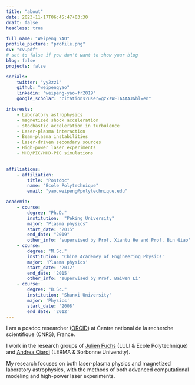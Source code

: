 ```yaml
---
title: "about"
date: 2023-11-17T06:45:47+03:30
draft: false
headless: true

full_name: "Weipeng YAO"
profile_picture: "profile.png"
cv: "cv.pdf"
# set to false if you don't want to show your blog
blog: false
projects: false

socials:
    twitter: "yy2zz1"
    github: "weipengyao"
    linkedin: "weipeng-yao-fr2019"
    google_scholar: "citations?user=gzxsWFIAAAAJ&hl=en"

interests:
    - Laboratory astrophysics
    - magnetized shock acceleration
    - stochastic acceleration in turbulence 
    - Laser-plasma interaction
    - Beam-plasma instabilities
    - Laser-driven secondary sources
    - High-power laser experiments
    - MHD/PIC/MHD-PIC simulations
 

affiliations:
    - affiliation:
        title: "Postdoc"
        name: "Ecole Polytechnique"
        email: "yao.weipeng@polytechnique.edu"

academia:
    - course:
        degree: "Ph.D."
        institution:  "Peking University"
        major: "Plasma physics"
        start_date: "2015"
        end_date: "2019"
        other_info: 'supervised by Prof. Xiantu He and Prof. Bin Qiao'
    - course:
        degree: "M.Sc."
        institution: 'China Academey of Engineering Physics'
        major: 'Plasma physics'
        start_date: '2012'
        end_date: '2015'
        other_info: 'supervised by Prof. Baiwen Li'
    - course:
        degree: "B.Sc."
        institution: 'Shanxi University'
        major: 'Physics'
        start_date: '2008'
        end_date: '2012'
---
```


I am a posdoc researcher ([ORCID](https://orcid.org/0000-0002-6017-9300)) at Centre national de la recherche scientifique (CNRS), France. 

I work in the research groups of [Julien Fuchs](https://luli.ip-paris.fr/en/scientists/equipes-de-recherche/sprint-sources-de-particules-rayonnement-intenses) (LULI & Ecole Polytechnique) and [Andrea Ciardi](https://sites.google.com/site/andreaciardihomepage/home) (LERMA & Sorbonne University). 

My research focuses on both laser-plasma physics and magnetized laboratory astrophysics, with the methods of both advanced computational modeling and high-power laser experiments.